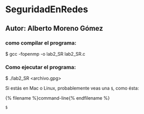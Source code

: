 # SeguridadEnRedes
## Autor: Alberto Moreno Gómez

### como compilar el programa:
 $ gcc -fopenmp -o lab2_SR lab2_SR.c

### Como ejecutar el programa:
 $ ./lab2_SR <archivo.gpg> 

 
<!--sec data-title="Prompt: macOS and Linux" data-id="OSX_Linux_prompt" data-collapse=true ces-->

Si estás en Mac o Linux, probablemente veas una `$`, como ésta:

{% filename %}command-line{% endfilename %}

    $
    

<!--endsec-->
